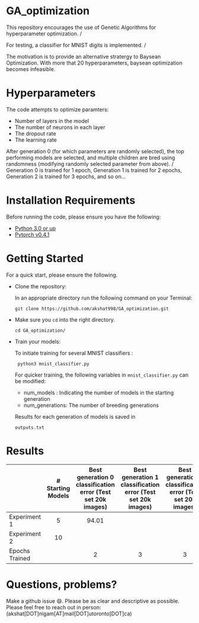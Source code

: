 # GA_optimization

This repository encourages the use of Genetic Algorithms for hyperparameter optimization. /

For testing, a classifier for MNIST digits is implemented. /

The motivation is to provide an alternative stratergy to Baysean Optimization. With more that 20 hyperparameters, baysean optimization becomes infeasible. 

# Hyperparameters

The code attempts to optimize paramters:

- Number of layers in the model
- The number of neurons in each layer
- The dropout rate
- The learning rate 

After generation 0 (for which parameters are randomly selected), the top performing models are selected, and multiple children are bred using randomness (modifying randomly selected parameter from above). /
Generation 0 is trained for 1 epoch, Generation 1 is trained for 2 epochs, Generation 2 is trained for 3 epochs, and so on...


# Installation Requirements

Before running the code, please ensure you have the following:

- [Python 3.0 or up](https://www.python.org/download/releases/3.0/)
- [Pytorch v0.4.1](https://pytorch.org/)

# Getting Started

For a quick start, please ensure the following.

- Clone the repository:

  In an appropriate directory run the following command on your Terminal:

  `git clone https://github.com/akshat998/GA_optimization.git`

- Make sure you `cd` into the right directory.

  `cd GA_optimization/`

- Train your models:

  To initiate training for several MNIST classifiers :

  ` python3 mnist_classifier.py`

  For quicker training, the following variables in `mnist_classifier.py` can be modified:
   - num_models     : Indicating the number of models in the starting generation
   - num_generations: The number of breeding generations

  Results for each generation of models is saved in 

   `outputs.txt`

# Results

|                | # Starting Models | Best generation 0 classification error (Test set 20k images) | Best generation 1  classification error  (Test set 20k images) | Best generation 2 classification error (Test set 20k images) |
|----------------|:-----------------:|:------------------------------------------------------------:|:--------------------------------------------------------------:|:------------------------------------------------------------:|
| Experiment 1   |         5         | 94.01                                                        |                                                                |                                                              |
| Experiment 2   |         10        |                                                              |                                                                |                                                              |
| Epochs Trained |                   | 2                                                            |                                3                               | 3                                                            |

# Questions, problems?

Make a github issue 😄. Please be as clear and descriptive as possible. Please feel free to reach
out in person: (akshat[DOT]nigam[AT]mail[DOT]utoronto[DOT]ca)

